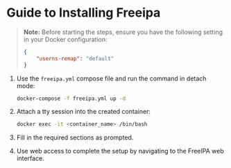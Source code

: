 # Guide to Installing Freeipa

> **Note:** Before starting the steps, ensure you have the following setting in your Docker configuration:
> 
> ```json
> {
>     "userns-remap": "default"
> }
> ```

1. Use the `freeipa.yml` compose file and run the command in detach mode:

   ```sh
   docker-compose -f freeipa.yml up -d
   ```
2. Attach a tty session into the created container:

   ```sh
   docker exec -it <container_name> /bin/bash
   ```
3. Fill in the required sections as prompted.
4. Use web access to complete the setup by navigating to the FreeIPA web interface.
